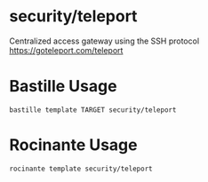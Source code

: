 # security/teleport
Centralized access gateway using the SSH protocol
https://goteleport.com/teleport

# Bastille Usage
```shell
bastille template TARGET security/teleport
```

# Rocinante Usage
```shell
rocinante template security/teleport
```

